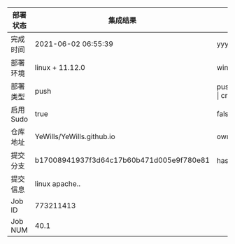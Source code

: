 部署状态 | 集成结果 | 参考值
---|---|---
完成时间 | 2021-06-02 06:55:39 | yyyy-mm-dd hh:mm:ss
部署环境 | linux + 11.12.0 | window \| linux + stable
部署类型 | push | push \| pull_request \| api \| cron
启用Sudo | true | false \| true
仓库地址 | YeWills/YeWills.github.io | owner_name/repo_name
提交分支 | b17008941937f3d64c17b60b471d005e9f780e81 | hash 16位
提交信息 | linux apache.. |
Job ID   | 773211413 |
Job NUM  | 40.1 |
